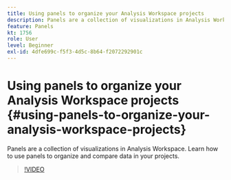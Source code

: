 ```yaml
---
title: Using panels to organize your Analysis Workspace projects
description: Panels are a collection of visualizations in Analysis Workspace. Learn how to use panels to organize and compare data in your projects.
feature: Panels
kt: 1756
role: User
level: Beginner
exl-id: 4dfe699c-f5f3-4d5c-8b64-f2072292901c
---
```

# Using panels to organize your Analysis Workspace projects {#using-panels-to-organize-your-analysis-workspace-projects}

Panels are a collection of visualizations in Analysis Workspace. Learn how to use panels to organize and compare data in your projects.

>[!VIDEO](https://video.tv.adobe.com/v/23388/?quality=12&learn=on)
